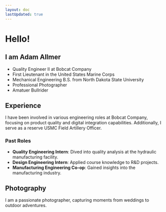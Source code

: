 ```yaml
---
layout: doc
lastUpdated: true
---
```


# Hello!

## I am Adam Allmer

- Quality Engineer II at Bobcat Company
- First Lieutenant in the United States Marine Corps
- Mechanical Engineering B.S. from North Dakota State University
- Professional Photographer
- Amatuer Bullrider

## Experience

I have been involved in various engineering roles at Bobcat Company, focusing on product quality and digital integration capabilities. Additionally, I serve as a reserve USMC Field Artillery Officer.

### Past Roles

- **Quality Engineering Intern**: Dived into quality analysis at the hydraulic manufacturing facility.
- **Design Engineering Intern**: Applied course knowledge to R&D projects.
- **Manufacturing Engineering Co-op**: Gained insights into the manufacturing industry.

## Photography

I am a passionate photographer, capturing moments from weddings to outdoor adventures.
